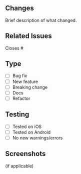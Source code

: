 ## Changes
Brief description of what changed.

## Related Issues
Closes #

## Type
- [ ] Bug fix
- [ ] New feature
- [ ] Breaking change
- [ ] Docs
- [ ] Refactor

## Testing
- [ ] Tested on iOS
- [ ] Tested on Android
- [ ] No new warnings/errors

## Screenshots
(if applicable)
